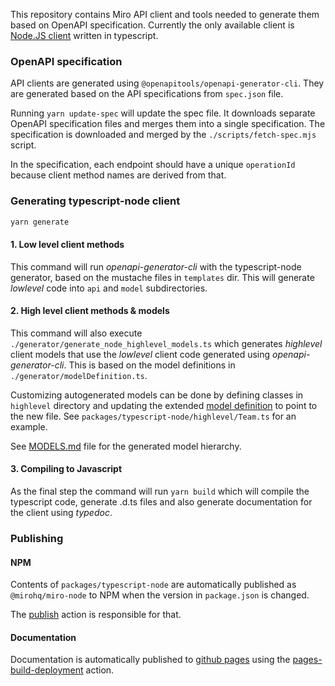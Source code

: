 This repository contains Miro API client and tools needed to generate them based on OpenAPI specification.
Currently the only available client is [Node.JS client](./packages/typescript-node) written in typescript.

### OpenAPI specification

API clients are generated using `@openapitools/openapi-generator-cli`. They are generated based on the API specifications from `spec.json` file.

Running `yarn update-spec` will update the spec file. It downloads separate OpenAPI specification files and merges them into a single specification. The specification is downloaded and merged by the `./scripts/fetch-spec.mjs` script.

In the specification, each endpoint should have a unique `operationId` because client method names are derived from that.

### Generating typescript-node client

```bash
yarn generate
```

#### 1. Low level client methods

This command will run _openapi-generator-cli_ with the typescript-node generator, based on the mustache files in `templates` dir. This will generate _lowlevel_ code into `api` and `model` subdirectories.

#### 2. High level client methods & models

This command will also execute `./generator/generate_node_highlevel_models.ts` which generates _highlevel_ client models that use the _lowlevel_ client code generated using _openapi-generator-cli_. This is based on the model definitions in `./generator/modelDefinition.ts`.

Customizing autogenerated models can be done by defining classes in `highlevel` directory and updating the extended [model definition](./generator/modelDefinition.ts) to point to the new file. See `packages/typescript-node/highlevel/Team.ts` for an example.

See [MODELS.md](./MODELS.md) file for the generated model hierarchy.

#### 3. Compiling to Javascript

As the final step the command will run `yarn build` which will compile the typescript code, generate .d.ts files and also generate documentation for the client using _typedoc_.

### Publishing

#### NPM

Contents of `packages/typescript-node` are automatically published as `@mirohq/miro-node` to NPM when the version in `package.json` is changed.

The [publish](https://github.com/miroapp/api-clients/actions/workflows/publish.yml) action is responsible for that.

#### Documentation

Documentation is automatically published to [github pages](https://miroapp.github.io/api-clients/) using the [pages-build-deployment](https://github.com/miroapp/api-clients/actions/workflows/pages/pages-build-deployment) action.
